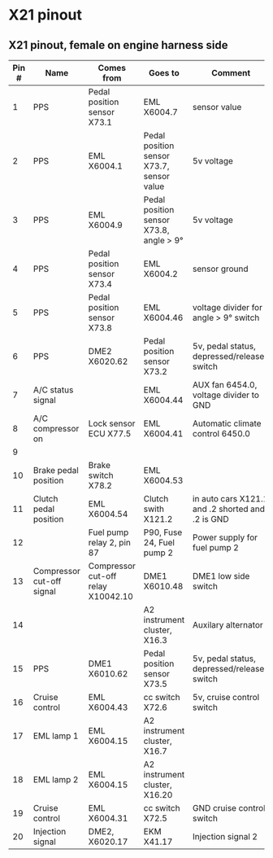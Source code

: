 # X21 pinout

## X21 pinout, female on engine harness side

|Pin #|Name|Comes from|Goes to|Comment|
|-----|----|----------|-------|-------|
|1|PPS|Pedal position sensor X73.1|EML X6004.7|sensor value|
|2|PPS|EML X6004.1|Pedal position sensor X73.7, sensor value|5v voltage|
|3|PPS|EML X6004.9|Pedal position sensor X73.8, angle > 9°|5v voltage|
|4|PPS|Pedal position sensor X73.4|EML X6004.2|sensor ground|
|5|PPS|Pedal position sensor X73.8|EML X6004.46|voltage divider for angle > 9° switch|
|6|PPS|DME2 X6020.62|Pedal position sensor X73.2|5v, pedal status, depressed/released switch|
|7|A/C status signal||EML X6004.44|AUX fan 6454.0, voltage divider to GND|
|8|A/C compressor on|Lock sensor ECU X77.5|EML X6004.41|Automatic climate control 6450.0|
|9|||||
|10|Brake pedal position|Brake switch X78.2|EML X6004.53||
|11|Clutch pedal position|EML X6004.54|Clutch swith X121.2|in auto cars X121.1 and .2 shorted and .2 is GND|
|12||Fuel pump relay 2, pin 87|P90, Fuse 24, Fuel pump 2|Power supply for fuel pump 2|
|13|Compressor cut-off signal|Compressor cut-off relay X10042.10|DME1 X6010.48|DME1 low side switch|
|14|||A2 instrument cluster, X16.3|Auxilary alternator|
|15|PPS|DME1 X6010.62|Pedal position sensor X73.5|5v, pedal status, depressed/released switch|
|16|Cruise control|EML X6004.43|cc switch X72.6|5v, cruise control switch|
|17|EML lamp 1|EML X6004.15|A2 instrument cluster, X16.7||
|18|EML lamp 2|EML X6004.15|A2 instrument cluster, X16.20||
|19|Cruise control|EML X6004.31|cc switch X72.5|GND cruise control switch|
|20|Injection signal|DME2, X6020.17|EKM X41.17|Injection signal 2|
